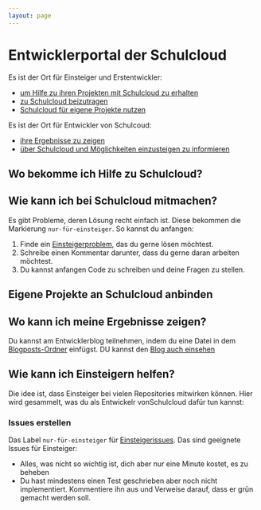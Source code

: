 ```yaml
---
layout: page
---
```


Entwicklerportal der Schulcloud
===============================

Es ist der Ort für Einsteiger und Erstentwickler:

- [um Hilfe zu ihren Projekten mit Schulcloud zu erhalten][hilfe]
- [zu Schulcloud beizutragen][mitmachen]
- [Schulcloud für eigene Projekte nutzen][anbinden]

Es ist der Ort für Entwickler von Schulcoud:

- [ihre Ergebnisse zu zeigen][bloggen]
- [über Schulcloud und Möglichkeiten einzusteigen zu informieren][helfen]

Wo bekomme ich Hilfe zu Schulcloud?
-----------------------------------
[hilfe]: #wo-bekomme-ich-hilfe-zu-schulcloud

Wie kann ich bei Schulcloud mitmachen?
--------------------------------------
[mitmachen]: #wie-kann-ich-bei-schulcloud-mitmachen

Es gibt Probleme, deren Lösung recht einfach ist.
Diese bekommen die Markierung `nur-für-einsteiger`.
So kannst du anfangen:

1. Finde ein [Einsteigerproblem][einsteigerissues], das du gerne lösen möchtest.
2. Schreibe einen Kommentar darunter, dass du gerne daran arbeiten möchtest.
3. Du kannst anfangen Code zu schreiben und deine Fragen zu stellen.

Eigene Projekte an Schulcloud anbinden
--------------------------------------
[anbinden]: #eigene-projekte-an-schulcloud-anbinden

Wo kann ich meine Ergebnisse zeigen?
------------------------------------
[bloggen]: #wo-kann-ich-meine-ergebnisse-zeigen

Du kannst am Entwicklerblog teilnehmen, indem du eine Datei in dem
[Blogposts-Ordner][blog-posts] einfügst.
DU kannst den [Blog auch einsehen][blog]

Wie kann ich Einsteigern helfen?
--------------------------------
[helfen]: #wie-kann-ich-einsteigern-helfen

Die idee ist, dass Einsteiger bei vielen Repositories mitwirken können.
Hier wird gesammelt, was du als Entwickelr vonSchulcloud dafür tun kannst:

### Issues erstellen

Das Label `nur-für-einsteiger` für [Einsteigerissues][einsteigerissues].
Das sind geeignete Issues für Einsteiger:

- Alles, was nicht so wichtig ist, dich aber nur eine Minute kostet, es zu beheben
- Du hast mindestens einen Test geschrieben aber noch nicht implementiert. Kommentiere ihn aus und Verweise darauf, dass er grün gemacht werden soll.

[portal]: https://schulcloud.github.io
[einsteigerissues]: https://github.com/search?utf8=%E2%9C%93&q=label%3Anur-f%C3%BCr-einsteiger+is%3Aopen&type=Issues&ref=searchresults
[blog-posts]: https://github.com/schul-cloud/schul-cloud.github.io/blob/master/dev/_posts
[blog]: dev
